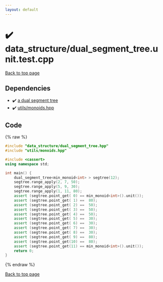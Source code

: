 ```yaml
---
layout: default
---
```


<!-- mathjax config similar to math.stackexchange -->
<script type="text/javascript" async
  src="https://cdnjs.cloudflare.com/ajax/libs/mathjax/2.7.5/MathJax.js?config=TeX-MML-AM_CHTML">
</script>
<script type="text/x-mathjax-config">
  MathJax.Hub.Config({
    TeX: { equationNumbers: { autoNumber: "AMS" }},
    tex2jax: {
      inlineMath: [ ['$','$'] ],
      processEscapes: true
    },
    "HTML-CSS": { matchFontHeight: false },
    displayAlign: "left",
    displayIndent: "2em"
  });
</script>

<script type="text/javascript" src="https://cdnjs.cloudflare.com/ajax/libs/jquery/3.4.1/jquery.min.js"></script>
<script src="https://cdn.jsdelivr.net/npm/jquery-balloon-js@1.1.2/jquery.balloon.min.js" integrity="sha256-ZEYs9VrgAeNuPvs15E39OsyOJaIkXEEt10fzxJ20+2I=" crossorigin="anonymous"></script>
<script type="text/javascript" src="../../assets/js/copy-button.js"></script>
<link rel="stylesheet" href="../../assets/css/copy-button.css" />


# :heavy_check_mark: data_structure/dual_segment_tree.unit.test.cpp


[Back to top page](../../index.html)



## Dependencies
* :heavy_check_mark: [a dual segment tree](../../library/data_structure/dual_segment_tree.hpp.html)
* :heavy_check_mark: [utils/monoids.hpp](../../library/utils/monoids.hpp.html)


## Code
{% raw %}
```cpp
#include "data_structure/dual_segment_tree.hpp"
#include "utils/monoids.hpp"

#include <cassert>
using namespace std;

int main() {
    dual_segment_tree<min_monoid<int> > segtree(12);
    segtree.range_apply(2, 7, 50);
    segtree.range_apply(5, 9, 30);
    segtree.range_apply(1, 11, 80);
    assert (segtree.point_get( 0) == min_monoid<int>().unit());
    assert (segtree.point_get( 1) ==  80);
    assert (segtree.point_get( 2) ==  50);
    assert (segtree.point_get( 3) ==  50);
    assert (segtree.point_get( 4) ==  50);
    assert (segtree.point_get( 5) ==  30);
    assert (segtree.point_get( 6) ==  30);
    assert (segtree.point_get( 7) ==  30);
    assert (segtree.point_get( 8) ==  30);
    assert (segtree.point_get( 9) ==  80);
    assert (segtree.point_get(10) ==  80);
    assert (segtree.point_get(11) == min_monoid<int>().unit());
    return 0;
}

```
{% endraw %}

[Back to top page](../../index.html)

